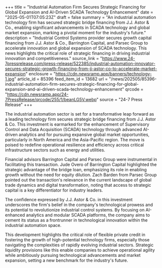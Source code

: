 +++
title = "Industrial Automation Firm Secures Strategic Financing for Global Expansion and AI-Driven SCADA Technology Enhancement"
date = "2025-05-01T07:05:23Z"
draft = false
summary = "An industrial automation technology firm has secured strategic bridge financing from J.J. Astor & Co., enabling significant advancements in SCADA technology and global market expansion, marking a pivotal moment for the industry's future."
description = "Industrial Control Systems provider secures growth capital financing from J.J. Astor & Co., Barrington Capital, and Parsec Group to accelerate innovation and global expansion of SCADA technology. This news highlights the critical role of strategic financing in driving industrial innovation and competitiveness."
source_link = "https://www.24-7pressrelease.com/press-release/522385/industrial-automation-innovator-secures-strategic-growth-financing-from-jj-astor-co-to-accelerate-market-expansion"
enclosure = "https://cdn.newsramp.app/banners/technology-1.jpg"
article_id = 85396
feed_item_id = 13682
url = "/news/202505/85396-industrial-automation-firm-secures-strategic-financing-for-global-expansion-and-ai-driven-scada-technology-enhancement"
qrcode = "https://cdn.newsramp.app/24-7PressRelease/qrcode/255/1/beanLG5V.webp"
source = "24-7 Press Release"
+++

<p>The industrial automation sector is set for a transformative leap forward as a leading technology firm secures strategic bridge financing from J.J. Astor & Co. This investment is earmarked for the enhancement of Supervisory Control and Data Acquisition (SCADA) technology through advanced AI-driven analytics and for pursuing expansive global market opportunities, particularly in North America and the Asia-Pacific region. The move is poised to redefine operational resilience and efficiency across critical infrastructure sectors such as energy and utilities.</p><p>Financial advisors Barrington Capital and Parsec Group were instrumental in facilitating this transaction. Jude Overo of Barrington Capital highlighted the strategic advantage of the bridge loan, emphasizing its role in enabling growth without the need for equity dilution. Zach Barden from Parsec Group pointed out the transaction's relevance in the current landscape of global trade dynamics and digital transformation, noting that access to strategic capital is a key differentiator for industry leaders.</p><p>The confidence expressed by J.J. Astor & Co. in this investment underscores the firm's belief in the company's technological prowess and its potential to revolutionize industrial control systems. By focusing on AI-enhanced analytics and modular SCADA platforms, the company aims to cement its status as a frontrunner in technological innovation within the industrial automation space.</p><p>This development highlights the critical role of flexible private credit in fostering the growth of high-potential technology firms, especially those navigating the complexities of rapidly evolving industrial sectors. Strategic liquidity provisions like this enable companies to achieve operational agility while ambitiously pursuing technological advancements and market expansion, setting a new benchmark for the industry's future.</p>